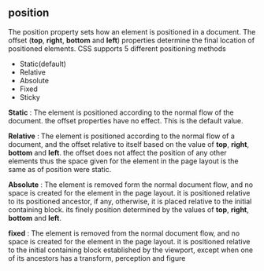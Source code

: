 ## position
The position property sets how an element is positioned in a document. The offset (**top**, **right**, **bottom** and **left**) properties determine the final location of positioned elements. CSS supports 5 different positioning methods
 - Static(default)
 - Relative
 - Absolute
 - Fixed
 - Sticky

**Static**
: The element is positioned according to the normal flow of the document. the offset properties have no effect. This is the default value.

**Relative**
: The element is positioned according to the normal flow of a document, and the offset relative to itself based on the value of **top**, **right**, **bottom** and **left**. the offset does not affect the position of any other elements thus the space given for the element in the page layout is the same as of position were static.

**Absolute**
: The element is removed form the normal document flow, and no space is created for the element in the page layout. it is positioned relative to its positioned ancestor, if any, otherwise, it is placed relative to the initial containing block. its finely position determined by the values of **top**, **right**, **bottom** and **left**.

**fixed**
: The element is removed from the normal document flow, and no space is created for the element in the page layout. it is positioned relative to the initial containing block established by the viewport, except when one of its ancestors has a transform, perception and figure
<!--stackedit_data:
eyJoaXN0b3J5IjpbMTk0MDUxNTM5NiwtMTU3ODc1NDI1NiwxMT
g5NTAyNzQ2LC03MDk1OTI4MDcsMTgzMDEyNzcyNCwxNzE0MTkw
MTYwLC0yMTMxNzY5ODAsMTMxMDgxOTY5NiwtMjEzMTc2OTgwXX
0=
-->